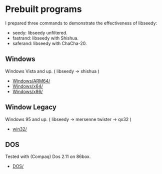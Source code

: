 # Prebuilt programs

I prepared three commands to demonstrate the effectiveness of libseedy:

- seedy: libseedy unfiltered.
- fastrand: libseedy with Shishua.
- saferand: libseedy with ChaCha-20.

## Windows

Windows Vista and up. ( libseedy -> shishua )

- [Windows/ARM64/](Windows/ARM64/)
- [Windows/x64/](Windows/x64/)
- [Windows/x86/](Windows/x86/)

## Window Legacy

Windows 95 and up. ( libseedy -> mersenne twister -> qx32 )

- [win32/](win32/)

## DOS

Tested with (Compaq) Dos 2.11 on 86box.

- [DOS/](DOS/)